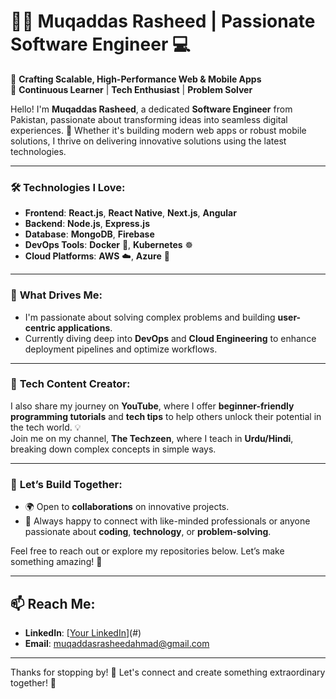 # 👩‍💻 **Muqaddas Rasheed** | Passionate Software Engineer 💻

🔧 **Crafting Scalable, High-Performance Web & Mobile Apps**  
🌱 **Continuous Learner** | **Tech Enthusiast** | **Problem Solver**  

Hello! I'm **Muqaddas Rasheed**, a dedicated **Software Engineer** from Pakistan, passionate about transforming ideas into seamless digital experiences. 🚀 Whether it's building modern web apps or robust mobile solutions, I thrive on delivering innovative solutions using the latest technologies.

---

### 🛠 **Technologies I Love**:
- **Frontend**: **React.js**, **React Native**, **Next.js**, **Angular**
- **Backend**: **Node.js**, **Express.js**
- **Database**: **MongoDB**, **Firebase**
- **DevOps Tools**: **Docker** 🐳, **Kubernetes** ☸️
- **Cloud Platforms**: **AWS** ☁️, **Azure** 🔵

---

### 🚀 **What Drives Me**:
- I'm passionate about solving complex problems and building **user-centric applications**.
- Currently diving deep into **DevOps** and **Cloud Engineering** to enhance deployment pipelines and optimize workflows.

---

### 🎥 **Tech Content Creator**:
I also share my journey on **YouTube**, where I offer **beginner-friendly programming tutorials** and **tech tips** to help others unlock their potential in the tech world. 💡  
Join me on my channel, **The Techzeen**, where I teach in **Urdu/Hindi**, breaking down complex concepts in simple ways.

---

### 🤝 **Let’s Build Together**:
- 🌍 Open to **collaborations** on innovative projects.
- 💬 Always happy to connect with like-minded professionals or anyone passionate about **coding**, **technology**, or **problem-solving**.

Feel free to reach out or explore my repositories below. Let’s make something amazing! 🌟

---

## 📫 **Reach Me**:
- **LinkedIn**: [[Your LinkedIn](https://www.linkedin.com/in/muqaddas-rasheed-480b89247/)](#)
- **Email**: [muqaddasrasheedahmad@gmail.com](mailto:your-email@example.com)

---

Thanks for stopping by! 🚀 Let's connect and create something extraordinary together! 🎉
